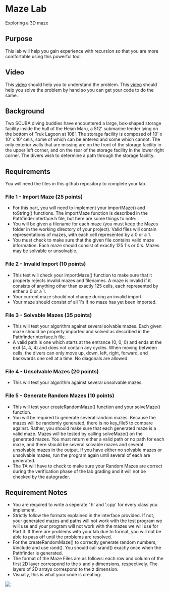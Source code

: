 # Maze Lab
Exploring a 3D maze

## Purpose
This lab will help you gain experience with recursion so that you are more comfortable using this powerful tool.

## Video
This 
[video](https://youtu.be/IzNTe-8Vw14) 
should help you to understand the problem.
This
[video](https://youtu.be/T2o5vfLv9fA) 
should help you solve the problem by hand so you can get your code to do the same.


## Background
Two SCUBA diving buddies have encountered a large, box-shaped storage facility inside the hull of the Heian Maru, a 512' submarine tender lying on the bottom of Truk Lagoon at 108'. The storage facility is composed of 10' x 10' x 10' cells, some of which can be entered and some which cannot. The only exterior walls that are missing are on the front of the storage facility in the upper left corner, and on the rear of the storage facility in the lower right corner. The divers wish to determine a path through the storage facility.

## Requirements
You will need the files in this github repository to complete your lab.

### File 1 - Import Maze (25 points)
* For this part, you will need to implement your importMaze() and toString() functions.  The importMaze function is described in the PathfinderInterface.h file, but here are some things to note:
* You will be given a filename for each maze (you must keep the Mazes folder in the working directory of your project).  Valid files will contain representations of mazes, with each cell represented by a 0 or a 1.
* You must check to make sure that the given file contains valid maze information.  Each maze should consist of exactly 125 1's or 0's.  Mazes may be solvable or unsolvable.

### File 2 - Invalid Import (10 points)
* This test will check your importMaze() function to make sure that it properly rejects invalid mazes and filenames.  A maze is invalid if it consists of anything other than exactly 125 cells, each represented by either a 0 or a 1.
* Your current maze should not change during an invalid import.
* Your maze should consist of all 1's if no maze has yet been imported.

### File 3 - Solvable Mazes (35 points)
* This will test your algorithm against several solvable mazes.  Each given maze should be properly imported and solved as described in the PathfinderInterface.h file.
* A valid path is one which starts at the entrance (0, 0, 0) and ends at the exit (4, 4, 4) and does not contain any cycles. When moving between cells, the divers can only move up, down, left, right, forward, and backwards one cell at a time. No diagonals are allowed.

### File 4 - Unsolvable Mazes (20 points)
* This will test your algorithm against several unsolvable mazes.  

### File 5 - Generate Random Mazes (10 points)
* This will test your createRandomMaze() function and your solveMaze() function.  
* You will be required to generate several random mazes.  Because the mazes will be randomly generated, there is no key_file5 to compare against.  Rather, you should make sure that each generated maze is a valid maze.  Mazes will be tested by calling solveMaze() on the generated mazes.  You must return either a valid path or no path for each maze, and there should be several solvable mazes and several unsolvable mazes in the output.  If you have either no solvable mazes or unsolvable mazes, run the program again until several of each are generated.
* The TA will have to check to make sure your Random Mazes are correct during the verification phase of the lab grading and it will not be checked by the autograder.


## Requirement Notes
* You are required to write a seperate '.h' and '.cpp' for every class you implement.
* Strictly follow the formats explained in the interface provided. If not, your generated mazes and paths will not work with the test program we will use and your program will not work with the mazes we will use for Part 3. If there are problems with your lab due to format, you will not be able to pass off until the problems are resolved.
* For the createRandomMaze() to correctly generate random numbers, #include <cstdlib> and use rand().  You should call srand() exactly once when the Pathfinder is generated.
* The format of the Maze Files are as follows: each row and column of the first 2D layer correspond to the x and y dimensions, respectively. The layers of 2D arrays correspond to the z dimension.
* Visually, this is what your code is creating:
  
![](https://mjcleme.github.io/3DMaze.JPG)

